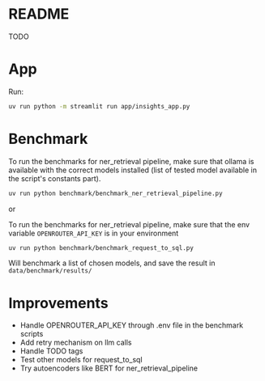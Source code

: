 # README

TODO

# App

Run:
```sh
uv run python -m streamlit run app/insights_app.py
```


# Benchmark

To run the benchmarks for ner_retrieval pipeline, make sure that ollama is available with the correct models installed (list of tested model available in the script's constants part).
```sh
uv run python benchmark/benchmark_ner_retrieval_pipeline.py
```

or

To run the benchmarks for ner_retrieval pipeline, make sure that the env variable `OPENROUTER_API_KEY` is in your environment

```sh
uv run python benchmark/benchmark_request_to_sql.py
```

Will benchmark a list of chosen models, and save the result in `data/benchmark/results/`


# Improvements

- Handle OPENROUTER_API_KEY through .env file in the benchmark scripts
- Add retry mechanism on llm calls
- Handle TODO tags
- Test other models for request_to_sql
- Try autoencoders like BERT for ner_retrieval_pipeline
